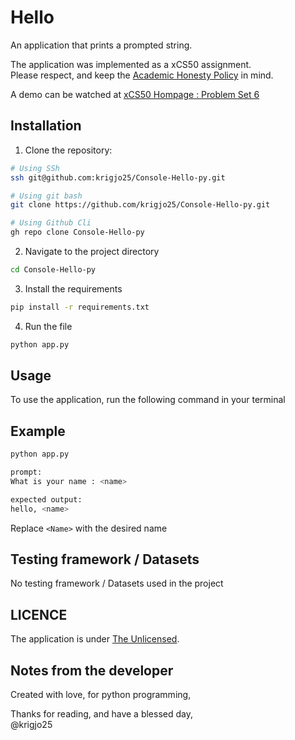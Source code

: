 # Hello
An application that prints a prompted string.

The application was implemented as a xCS50 assignment.<br>
Please respect, and keep the [Academic Honesty Policy](https://cs50.harvard.edu/x/2023/honesty/) in mind.

A demo can be watched at [xCS50 Hompage : Problem Set 6](https://cs50.harvard.edu/x/2024/psets/6/hello/)

## Installation
1. Clone the repository:
```sh
# Using SSh 
ssh git@github.com:krigjo25/Console-Hello-py.git

# Using git bash
git clone https://github.com/krigjo25/Console-Hello-py.git

# Using Github Cli
gh repo clone Console-Hello-py
```

2. Navigate to the project directory
```sh
cd Console-Hello-py
```

3. Install the requirements
```sh
pip install -r requirements.txt
```

4. Run the file
```sh
python app.py
```

##  Usage
To use the application, run the following command in your terminal

## Example
```sh
python app.py

prompt:
What is your name : <name>

expected output:
hello, <name>
```
Replace `<Name>` with the desired name

##  Testing framework / Datasets
No testing framework / Datasets used in the project

## LICENCE
The application is under [The Unlicensed](./LICENCE).

## Notes from the developer
Created with love, for python programming,

Thanks for reading, and have a blessed day,<br>
@krigjo25
